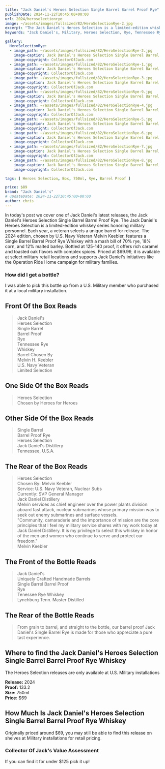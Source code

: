 ```yaml
---
title: "Jack Daniel's Heroes Selection Single Barrel Barrel Proof Rye"
publishDate: 2024-11-22T10:45:00+00:00
url: 2024/heroselectionrye
image: ~/assets/images/fullsized/82/HeroSelectionRye-2.jpg
excerpt: "The Jack Daniel's Heroes Selection is a limited-edition whiskey series honoring military personnel. Each year, a veteran selects a unique barrel for release."
keywords: "Jack Daniel's, Military, Heroes Selection, Rye, Tennessee Rye Whiskey"

gallery:
  HeroSelectionRye:
  - image_path: ~/assets/images/fullsized/82/HeroSelectionRye-2.jpg
    image-caption: Jack Daniel's Heroes Selection Single Barrel Barrel Proof Rye Whiskey Front of Box
    image-copyright: CollectorOfJack.com
  - image_path: ~/assets/images/fullsized/82/HeroSelectionRye-1.jpg
    image-caption: Jack Daniel's Heroes Selection Single Barrel Barrel Proof Rye Whiskey Side of Box
    image-copyright: CollectorOfJack.com
  - image_path: ~/assets/images/fullsized/82/HeroSelectionRye-3.jpg
    image-caption: Jack Daniel's Heroes Selection Single Barrel Barrel Proof Rye Whiskey Side of Box
    image-copyright: CollectorOfJack.com
  - image_path: ~/assets/images/fullsized/82/HeroSelectionRye-9.jpg
    image-caption: Jack Daniel's Heroes Selection Single Barrel Barrel Proof Rye Whiskey Rear of Box
    image-copyright: CollectorOfJack.com
  - image_path: ~/assets/images/fullsized/82/HeroSelectionRye-4.jpg
    image-caption: Jack Daniel's Heroes Selection Single Barrel Barrel Proof Rye Whiskey Front of Bottle
    image-copyright: CollectorOfJack.com
  - image_path: ~/assets/images/fullsized/82/HeroSelectionRye-5.jpg
    image-caption: Jack Daniel's Heroes Selection Single Barrel Barrel Proof Rye Whiskey Front of Bottle second dog tag
    image-copyright: CollectorOfJack.com
  - image_path: ~/assets/images/fullsized/82/HeroSelectionRye-6.jpg
    image-caption: Jack Daniel's Heroes Selection Single Barrel Barrel Proof Rye Whiskey Rear of Bottle
    image-copyright: CollectorOfJack.com
  - image_path: ~/assets/images/fullsized/82/HeroSelectionRye-7.jpg
    image-caption: Jack Daniel's Heroes Selection Single Barrel Barrel Proof Rye Whiskey Rear of Bottle v2
    image-copyright: CollectorOfJack.com
  - image_path: ~/assets/images/fullsized/82/HeroSelectionRye-8.jpg
    image-caption: Jack Daniel's Heroes Selection Single Barrel Barrel Proof Rye Whiskey Bottle Neck
    image-copyright: CollectorOfJack.com

tags: [ Heroes Selection, Box, 750ml, Rye, Barrel Proof ]

price: $89
brand: "Jack Daniel's"
# updateDate: 2024-11-22T10:45:00+00:00
author: chris
---
```

In today's post we cover one of Jack Daniel's latest releases, the Jack Daniel's Heroes Selection Single Barrel Barrel Proof Rye. The Jack Daniel's Heroes Selection is a limited-edition whiskey series honoring military personnel. Each year, a veteran selects a unique barrel for release. The 2024 edition, chosen by U.S. Navy Veteran Melvin Keebler, features a Single Barrel Barrel Proof Rye Whiskey with a mash bill of 70% rye, 18% corn, and 12% malted barley. Bottled at 125-140 proof, it offers rich caramel and toasted oak flavors with complex spices. Priced at $69.99, it is available at select military retail locations and supports Jack Daniel's initiatives like the Operation Ride Home campaign for military families.

### How did I get a bottle?
I was able to pick this bottle up from a U.S. Military member who purchased it at a local military installation.

## Front  Of the Box Reads
> Jack Daniel's  
> Heroes Selection  
> Single Barrel  
> Barrel Proof  
> Rye  
> Tennessee Rye  
> Whiskey  
> Barrel Chosen By  
> Melvin H. Keebler  
> U.S. Navy Veteran  
> Limited Selection  


## One Side Of the Box Reads
> Heroes Selection   
> Chosen by Heroes for Heroes

## Other Side Of the Box Reads
> Single Barrel  
> Barrel Proof Rye  
> Heroes Selection   
> Jack Daniel's Distillery  
> Tennessee, U.S.A.  

## The Rear of the Box Reads
> Heroes Selection  
> Chosen By: Melvin Keebler  
> Service: U.S. Navy Veteran, Nuclear Subs  
> Currently: SVP General Manager  
> Jack Daniel Distillery  
> Melvin services as chief engineer over the power plants division aboard fast attack, nuclear submarines whose primary mission was to seek out enemy submarines and surface vessels.  
> "Community, camaraderie and the importance of mission are the core principles that I feel my military service shares with my work today at Jack Daniel Distillery. It is my privilege to select this whiskey in honor of the men and women who continue to serve and protect our freedom."   
> Melvin Keebler  


## The Front of the Bottle Reads
> Jack Daniel's  
> Uniquely Crafted Handmade Barrels  
> Single Barrel Barrel Proof  
> Rye  
> Tenessee Rye Whiskey  
> Lynchburg Tenn. Master Distilled


## The Rear of the Bottle Reads
> From grain to barrel, and straight to the bottle, our barrel proof Jack Daniel's SIngle Barrel Rye is made for those who appreciate a pure tast experience.

## Where to find the Jack Daniel's Heroes Selection Single Barrel Barrel Proof Rye Whiskey
The Heroes Selection releases are only available at U.S. Military installations

**Release:** 2024  
**Proof:** 133.2  
**Size:** 750ml  
**Price:** $69  


## How Much Is Jack Daniel's Heroes Selection Single Barrel Barrel Proof Rye Whiskey
Originally priced around $69, you may still be able to find this release on shelves at Military installations for retail pricing.
 
### Collector Of Jack's Value Assessment
If you can find it for under $125 pick it up!

